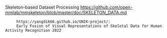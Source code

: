 Skeleton-based Dataset Processing
         https://github.com/open-mmlab/mmskeleton/blob/master/doc/SKELETON_DATA.md
         
         https://yangdi666.github.io/UNIK-project/:
         Early Fusion of Visual Representations of Skeletal Data for Human Activity Recognition 2022

